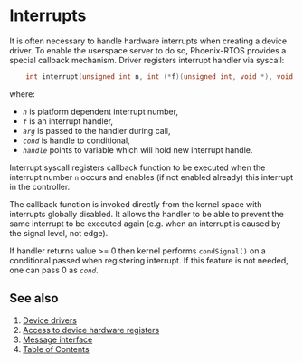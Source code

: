 # Interrupts

It is often necessary to handle hardware interrupts when creating a device driver. To enable the userspace server to do
so, Phoenix-RTOS provides a special callback mechanism. Driver registers interrupt handler via syscall:

````C
    int interrupt(unsigned int n, int (*f)(unsigned int, void *), void *arg, unsigned int cond, unsigned int *handle);
````

where:

- _`n`_ is platform dependent interrupt number,
- _`f`_  is an interrupt handler,
- _`arg`_  is passed to the handler during call,
- _`cond`_  is handle to conditional,
- _`handle`_  points to variable which will hold new interrupt handle.

Interrupt syscall registers callback function to be executed when the interrupt number `n`  occurs and enables (if not
enabled already) this interrupt in the controller.

The callback function is invoked directly from the kernel space with interrupts globally disabled. It allows the handler
to be able to prevent the same interrupt to be executed again (e.g. when an interrupt is caused by the signal level, not
edge).

If handler returns value >= 0 then kernel performs `condSignal()` on a conditional passed when registering interrupt. If
this feature is not needed, one can pass 0 as _`cond`_.

## See also

1. [Device drivers](README.md)
2. [Access to device hardware registers](hwaccess.md)
3. [Message interface](interface.md)
4. [Table of Contents](../README.md)
